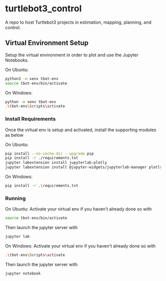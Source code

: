 # turtlebot3_control
A repo to host Turtlebot3 projects in estimation, mapping, planning, and control.

## Virtual Environment Setup
Setup the virtual environment in order to plot and use the Jupyter Notebooks.

On Ubuntu:
```bash
python3 -m venv tbot-env
source tbot-env/bin/activate
```
On Windows:
```bash
python -m venv tbot-env
.\tbot-env\Scripts\activate
```

### Install Requirements
Once the virtual env is setup and activated, install the supporting modules as below

On Ubuntu:
```bash
pip install --no-cache-dir --upgrade pip
pip install -r ./requirements.txt
jupyter labextension install jupyterlab-plotly
jupyter labextension install @jupyter-widgets/jupyterlab-manager plotlywidget
```
On Windows:
```bash
pip install -r .\requirements.txt
```


### Running
On Ubuntu:
Activate your virtual env if you haven't already done so with
```bash
source tbot-env/bin/activate
```
Then launch the jupyter server with
```bash
jupyter lab
```

On Windows:
Activate your virtual env if you haven't already done so with
```bash
.\tbot-env\Scripts\activate
```
Then launch the jupyter server with
```bash
jupyter notebook
```
